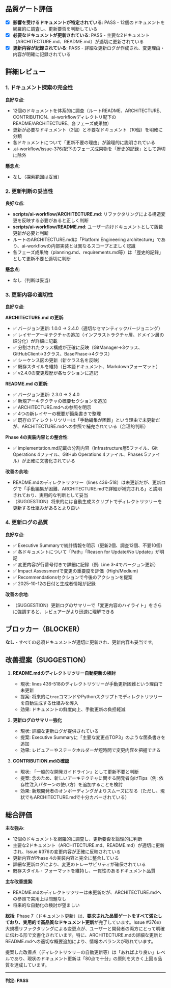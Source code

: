 ## 品質ゲート評価

- [x] **影響を受けるドキュメントが特定されている**: PASS - 12個のドキュメントを網羅的に調査し、更新要否を判断している
- [x] **必要なドキュメントが更新されている**: PASS - 主要な2ドキュメント（ARCHITECTURE.md、README.md）が適切に更新されている
- [x] **更新内容が記録されている**: PASS - 詳細な更新ログが作成され、変更理由・内容が明確に記録されている

## 詳細レビュー

### 1. ドキュメント探索の完全性

**良好な点**:
- 12個のドキュメントを体系的に調査（ルートREADME、ARCHITECTURE、CONTRIBUTION、ai-workflowディレクトリ配下のREADME/ARCHITECTURE、各フェーズ成果物）
- 更新が必要なドキュメント（2個）と不要なドキュメント（10個）を明確に分類
- 各ドキュメントについて「更新不要の理由」が論理的に説明されている
- .ai-workflow/issue-376/配下のフェーズ成果物を「歴史的記録」として適切に除外

**懸念点**:
- なし（探索範囲は妥当）

### 2. 更新判断の妥当性

**良好な点**:
- **scripts/ai-workflow/ARCHITECTURE.md**: リファクタリングによる構造変更を反映する必要があると正しく判断
- **scripts/ai-workflow/README.md**: ユーザー向けドキュメントとして版数更新が必要と判断
- ルートのARCHITECTURE.mdは「Platform Engineering architecture」であり、ai-workflowの内部実装とは異なるスコープと正しく認識
- 各フェーズ成果物（planning.md、requirements.md等）は「歴史的記録」として更新不要と適切に判断

**懸念点**:
- なし（判断は妥当）

### 3. 更新内容の適切性

**良好な点**:

**ARCHITECTURE.md の更新**:
- ✅ バージョン更新: 1.0.0 → 2.4.0（適切なセマンティックバージョニング）
- ✅ レイヤーアーキテクチャの追加（インフラストラクチャ層、ドメイン層の細分化）が詳細に記載
- ✅ 分割されたクラス構成が正確に反映（GitManager→3クラス、GitHubClient→3クラス、BasePhase→4クラス）
- ✅ シーケンス図の更新（新クラス名を反映）
- ✅ 既存スタイルを維持（日本語ドキュメント、Markdownフォーマット）
- ✅ v2.4.0の変更履歴が各セクションに追記

**README.md の更新**:
- ✅ バージョン更新: 2.3.0 → 2.4.0
- ✅ 新規アーキテクチャの概要セクションを追加
- ✅ ARCHITECTURE.mdへの参照を明示
- ✅ 4つの新レイヤーの概要が箇条書きで整理
- ✅ 既存のディレクトリツリーは「手動編集が困難」という理由で未更新だが、ARCHITECTURE.mdへの参照で補完されている（合理的判断）

**Phase 4の実装内容との整合性**:
- ✅ implementation.md記載の分割内容（Infrastructure層5ファイル、Git Operations 4ファイル、GitHub Operations 4ファイル、Phases 5ファイル）が正確に文書化されている

**改善の余地**:
- README.mdのディレクトリツリー（lines 436-518）は未更新だが、更新ログで「手動編集が困難、ARCHITECTURE.mdで詳細が補完される」と説明されており、実用的な判断として妥当
- （SUGGESTION）将来的には自動生成スクリプトでディレクトリツリーを更新する仕組みがあるとより良い

### 4. 更新ログの品質

**良好な点**:
- ✅ Executive Summaryで統計情報を明示（更新2個、調査12個、不要10個）
- ✅ 各ドキュメントについて「Path」「Reason for Update/No Update」が明記
- ✅ 変更内容が行番号付きで詳細に記録（例: Line 3-4でバージョン更新）
- ✅ Impact Assessmentで変更の重要度を評価（High/Medium）
- ✅ Recommendationsセクションで今後のアクションを提案
- ✅ 2025-10-12の日付と生成者情報が記録

**改善の余地**:
- （SUGGESTION）更新ログのサマリーで「変更内容のハイライト」をさらに強調すると、レビュアーがより迅速に理解できる

## ブロッカー（BLOCKER）

**なし** - すべての必須ドキュメントが適切に更新され、更新内容も妥当です。

## 改善提案（SUGGESTION）

1. **README.mdのディレクトリツリー自動更新の検討**
   - 現状: lines 436-518のディレクトリツリーが手動更新困難という理由で未更新
   - 提案: 将来的に`tree`コマンドやPythonスクリプトでディレクトリツリーを自動生成する仕組みを導入
   - 効果: ドキュメントの鮮度向上、手動更新の負担軽減

2. **更新ログのサマリー強化**
   - 現状: 詳細な更新ログが提供されている
   - 提案: Executive Summaryに「主要な変更点TOP3」のような箇条書きを追加
   - 効果: レビュアーやステークホルダーが短時間で変更内容を把握できる

3. **CONTRIBUTION.mdの確認**
   - 現状: 「一般的な開発ガイドライン」として更新不要と判断
   - 提案: 念のため、新しいアーキテクチャに関する開発者向けTips（例: 依存性注入パターンの使い方）を追加することを検討
   - 効果: 新規開発者のオンボーディングがよりスムーズになる（ただし、現状でもARCHITECTURE.mdで十分カバーされている）

## 総合評価

**主な強み**:
- 12個のドキュメントを網羅的に調査し、更新要否を論理的に判断
- 主要な2ドキュメント（ARCHITECTURE.md、README.md）が適切に更新され、Issue #376の変更内容が正確に反映されている
- 更新内容がPhase 4の実装内容と完全に整合している
- 詳細な更新ログにより、変更のトレーサビリティが確保されている
- 既存スタイル・フォーマットを維持し、一貫性のあるドキュメント品質

**主な改善提案**:
- README.mdのディレクトリツリーは未更新だが、ARCHITECTURE.mdへの参照で実用上は問題なし
- 将来的な自動化の検討が望ましい

**総括**:
Phase 7（ドキュメント更新）は、**要求された品質ゲートをすべて満たしており、実用的で高品質なドキュメント更新**が完了しています。Issue #376の大規模リファクタリングによる変更点が、ユーザーと開発者の両方にとって明確に伝わる形で文書化されています。特に、ARCHITECTURE.mdの詳細な更新とREADME.mdへの適切な概要追加により、情報のバランスが取れています。

提案した改善点（ディレクトリツリーの自動更新等）は「あればより良い」レベルであり、現状のドキュメント更新は「80点で十分」の原則を大きく上回る品質を達成しています。

---
**判定: PASS**